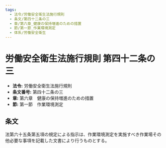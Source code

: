 ```yaml
---
tags:
  - 法令/労働安全衛生法施行規則
  - 条文/第四十二条の三
  - 章/第六章_健康の保持増進のための措置
  - 節/第一節_作業環境測定
  - 体系/労働安全衛生
---
```

# 労働安全衛生法施行規則 第四十二条の三

- **法令:** 労働安全衛生法施行規則
- **条文番号:** 第四十二条の三
- **章:** 第六章　健康の保持増進のための措置
- **節:** 第一節　作業環境測定

## 条文
法第六十五条第五項の規定による指示は、作業環境測定を実施すべき作業場その他必要な事項を記載した文書により行うものとする。


